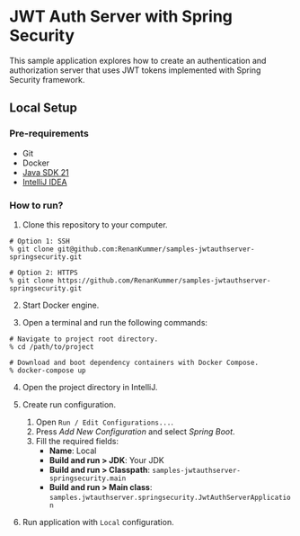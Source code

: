 # JWT Auth Server with Spring Security

This sample application explores how to create an authentication and authorization server 
that uses JWT tokens implemented with Spring Security framework.

## Local Setup

### Pre-requirements

- Git
- Docker
- [Java SDK 21](https://aws.amazon.com/corretto/)
- [IntelliJ IDEA](https://www.jetbrains.com/idea/)

### How to run?

1. Clone this repository to your computer.

```shell
# Option 1: SSH
% git clone git@github.com:RenanKummer/samples-jwtauthserver-springsecurity.git

# Option 2: HTTPS
% git clone https://github.com/RenanKummer/samples-jwtauthserver-springsecurity.git
```

2. Start Docker engine.


3. Open a terminal and run the following commands:

```shell
# Navigate to project root directory.
% cd /path/to/project

# Download and boot dependency containers with Docker Compose.
% docker-compose up
```

4. Open the project directory in IntelliJ.


5. Create run configuration.
    1. Open `Run / Edit Configurations...`.
    2. Press _Add New Configuration_ and select _Spring Boot_.
    3. Fill the required fields:
        - **Name**: Local
        - **Build and run > JDK**: Your JDK
        - **Build and run > Classpath**: `samples-jwtauthserver-springsecurity.main`
        - **Build and run > Main class**: `samples.jwtauthserver.springsecurity.JwtAuthServerApplication`


6. Run application with `Local` configuration.

